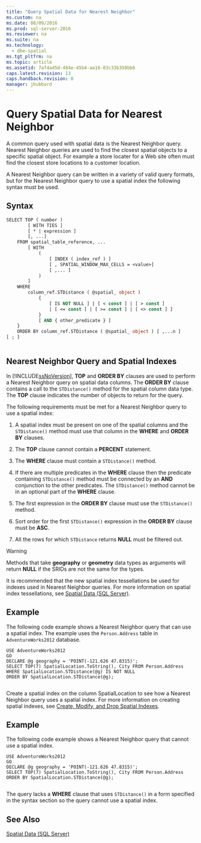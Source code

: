 ```yaml
---
title: "Query Spatial Data for Nearest Neighbor"
ms.custom: na
ms.date: 08/09/2016
ms.prod: sql-server-2016
ms.reviewer: na
ms.suite: na
ms.technology: 
  - dbe-spatial
ms.tgt_pltfrm: na
ms.topic: article
ms.assetid: 7af4ad5d-484e-45b4-aa16-83c33b358bb6
caps.latest.revision: 13
caps.handback.revision: 0
manager: jhubbard
---
```

# Query Spatial Data for Nearest Neighbor
A common query used with spatial data is the Nearest Neighbor query. Nearest Neighbor queries are used to find the closest spatial objects to a specific spatial object. For example a store locater for a Web site often must find the closest store locations to a customer location.  
  
 A Nearest Neighbor query can be written in a variety of valid query formats, but for the Nearest Neighbor query to use a spatial index the following syntax must be used.  
  
## Syntax  
  
```vb  
SELECT TOP ( number )  
        [ WITH TIES ]  
        [ * | expression ]   
        [, ...]  
    FROM spatial_table_reference, ...   
        [ WITH   
            (   
                [ INDEX ( index_ref ) ]   
                [ , SPATIAL_WINDOW_MAX_CELLS = <value>]   
                [ ,... ]   
            )   
        ]  
    WHERE   
        column_ref.STDistance ( @spatial_ object )   
            {   
                [ IS NOT NULL ] | [ < const ] | [ > const ]   
                | [ <= const ] | [ >= const ] | [ <> const ] ]   
            }  
            [ AND { other_predicate } ]   
    }  
    ORDER BY column_ref.STDistance ( @spatial_ object ) [ ,...n ]  
[ ; ]  
  
```  
  
## Nearest Neighbor Query and Spatial Indexes  
 In [!INCLUDE[ssNoVersion](../../Topics/TopicNameContainA/tokens/ssNoVersion_md.md)], **TOP** and **ORDER BY** clauses are used to perform a Nearest Neighbor query on spatial data columns. The **ORDER BY** clause contains a call to the `STDistance()` method for the spatial column data type. The **TOP** clause indicates the number of objects to return for the query.  
  
 The following requirements must be met for a Nearest Neighbor query to use a spatial index:  
  
1.  A spatial index must be present on one of the spatial columns and the `STDistance()` method must use that column in the **WHERE** and **ORDER BY** clauses.  
  
2.  The **TOP** clause cannot contain a **PERCENT** statement.  
  
3.  The **WHERE** clause must contain a `STDistance()` method.  
  
4.  If there are multiple predicates in the **WHERE** clause then the predicate containing `STDistance()` method must be connected by an **AND** conjunction to the other predicates. The `STDistance()` method cannot be in an optional part of the **WHERE** clause.  
  
5.  The first expression in the **ORDER BY** clause must use the `STDistance()` method.  
  
6.  Sort order for the first `STDistance()` expression in the **ORDER BY** clause must be **ASC**.  
  
7.  All the rows for which `STDistance` returns **NULL** must be filtered out.  
  
> [!WARNING]  
>  Methods that take **geography** or **geometry** data types as arguments will return **NULL** if the SRIDs are not the same for the types.  
  
 It is recommended that the new spatial index tessellations be used for indexes used in Nearest Neighbor queries. For more information on spatial index tessellations, see [Spatial Data (SQL Server)](../../Topics/TopicNameNotContainA/Spatial-Data--SQL-Server-.md).  
  
## Example  
 The following code example shows a Nearest Neighbor query that can use a spatial index. The example uses the `Person.Address` table in `AdventureWorks2012` database.  
  
```  
USE AdventureWorks2012  
GO  
DECLARE @g geography = 'POINT(-121.626 47.8315)';  
SELECT TOP(7) SpatialLocation.ToString(), City FROM Person.Address  
WHERE SpatialLocation.STDistance(@g) IS NOT NULL  
ORDER BY SpatialLocation.STDistance(@g);  
  
```  
  
 Create a spatial index on the column SpatialLocation to see how a Nearest Neighbor query uses a spatial index. For more information on creating spatial indexes, see [Create, Modify, and Drop Spatial Indexes](../../Topics/TopicNameNotContainA/Create--Modify--and-Drop-Spatial-Indexes.md).  
  
## Example  
 The following code example shows a Nearest Neighbor query that cannot use a spatial index.  
  
```  
USE AdventureWorks2012  
GO  
DECLARE @g geography = 'POINT(-121.626 47.8315)';  
SELECT TOP(7) SpatialLocation.ToString(), City FROM Person.Address  
ORDER BY SpatialLocation.STDistance(@g);  
  
```  
  
 The query lacks a **WHERE** clause that uses `STDistance()` in a form specified in the syntax section so the query cannot use a spatial index.  
  
## See Also  
 [Spatial Data (SQL Server)](../../Topics/TopicNameNotContainA/Spatial-Data--SQL-Server-.md)